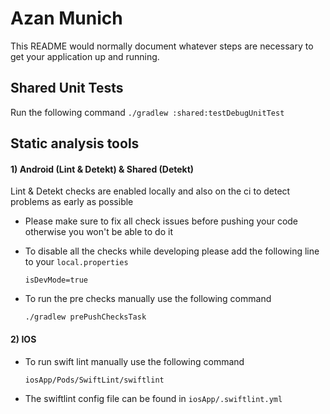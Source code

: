 # Azan Munich #
This README would normally document whatever steps are necessary to get your application up and running.

## Shared Unit Tests
Run the following command
    ```
    ./gradlew :shared:testDebugUnitTest
    ```

## Static analysis tools ##

#### 1) Android (Lint & Detekt) & Shared (Detekt) ####
Lint & Detekt checks are enabled locally and also on the ci to detect problems as early as possible
- Please make sure to fix all check issues before pushing your code otherwise you won't be able to do it

- To disable all the checks while developing please add the following line to your `local.properties`
    ```
    isDevMode=true
    ```
- To run the pre checks manually use the following command
    ```
    ./gradlew prePushChecksTask
    ```

#### 2) IOS ####
- To run swift lint manually use the following command
    ```
    iosApp/Pods/SwiftLint/swiftlint
    ```
- The swiftlint config file can be found in `iosApp/.swiftlint.yml`
